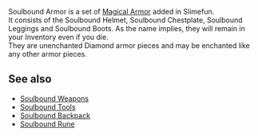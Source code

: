 Soulbound Armor is a set of [Magical Armor](https://github.com/Slimefun/Slimefun4/wiki/Magical-Armor) added in Slimefun.<br>
It consists of the Soulbound Helmet, Soulbound Chestplate, Soulbound Leggings and Soulbound Boots. As the name implies, they will remain in your Inventory even if you die.<br>
They are unenchanted Diamond armor pieces and may be enchanted like any other armor pieces.

## See also

* [Soulbound Weapons](https://github.com/Slimefun/Slimefun4/wiki/Soulbound-Weapons)
* [Soulbound Tools](https://github.com/Slimefun/Slimefun4/wiki/Soulbound-Tools)
* [Soulbound Backpack](https://github.com/Slimefun/Slimefun4/wiki/Soulbound-Backpack)
* [Soulbound Rune](https://github.com/Slimefun/Slimefun4/wiki/Soulbound-Rune)
